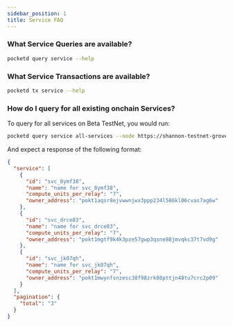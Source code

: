 ```yaml
---
sidebar_position: 1
title: Service FAQ
---
```


### What Service Queries are available?

```bash
pocketd query service --help
```

### What Service Transactions are available?

```bash
pocketd tx service --help
```

### How do I query for all existing onchain Services?

To query for all services on Beta TestNet, you would run:

```bash
pocketd query service all-services --node https://shannon-testnet-grove-rpc.beta.poktroll.com --output json | jq
```

And expect a response of the following format:

```json
{
  "service": [
    {
      "id": "svc_8ymf38",
      "name": "name for svc_8ymf38",
      "compute_units_per_relay": "7",
      "owner_address": "pokt1aqsr8ejvwwnjwx3ppp234l586kl06cvas7ag6w"
    },
    {
      "id": "svc_drce83",
      "name": "name for svc_drce83",
      "compute_units_per_relay": "7",
      "owner_address": "pokt1mgtf9k4k3pze57gwp3qsne88jmvqkc37t7vd9g"
    },
    {
      "id": "svc_jk07qh",
      "name": "name for svc_jk07qh",
      "compute_units_per_relay": "7",
      "owner_address": "pokt1mwynfsnzesc38f98zrk08pttjn48tu7crc2p09"
    }
  ],
  "pagination": {
    "total": "3"
  }
}
```
